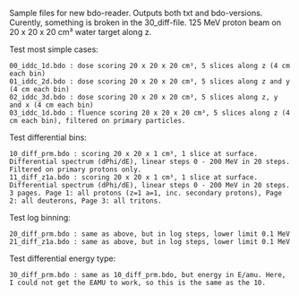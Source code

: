 Sample files for new bdo-reader. Outputs both txt and bdo-versions.
Curently, something is broken in the 30_diff-file.
125 MeV proton beam on 20 x 20 x 20 cm³ water target along z.

Test most simple cases:

    00_iddc_1d.bdo : dose scoring 20 x 20 x 20 cm³, 5 slices along z (4 cm each bin)
    01_iddc_2d.bdo : dose scoring 20 x 20 x 20 cm³, 5 slices along z and y (4 cm each bin)
    02_iddc_3d.bdo : dose scoring 20 x 20 x 20 cm³, 5 slices along z, y and x (4 cm each bin)
    03_iddc_1d.bdo : fluence scoring 20 x 20 x 20 cm³, 5 slices along z (4 cm each bin), filtered on primary particles. 

Test differential bins:

    10_diff_prm.bdo : scoring 20 x 20 x 1 cm³, 1 slice at surface. Differential spectrum (dPhi/dE), linear steps 0 - 200 MeV in 20 steps. Filtered on primary protons only.
    11_diff_z1a.bdo : scoring 20 x 20 x 1 cm³, 1 slice at surface. Differential spectrum (dPhi/dE), linear steps 0 - 200 MeV in 20 steps. 3 pages. Page 1: all protons (z=1 a=1, inc. secondary protons), Page 2: all deuterons, Page 3: all tritons. 

Test log binning:

    20_diff_prm.bdo : same as above, but in log steps, lower limit 0.1 MeV
    21_diff_z1a.bdo : same as above, but in log steps, lower limit 0.1 MeV 

Test differential energy type:

    30_diff_prm.bdo : same as 10_diff_prm.bdo, but energy in E/amu. Here, I could not get the EAMU to work, so this is the same as the 10.

